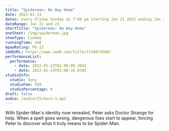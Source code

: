 ```yaml
---
title: "Spiderman: No Way Home"
date: 2022-01-23
dates: every Friday Sunday at 7:00 pm starting Jan 21 2022 ending Jan 23 2022
dateRange: Jan 21 and 23
shortTitle: "Spiderman: No Way Home"
oneSheet: /img/spiderman.jpg
showType: Cinema
runningTime: 148
mpaaRating: PG-13
imdbURL: https://www.imdb.com/title/tt10872600/
performanceList:
  performance:
    - date: 2022-01-22T01:00:09.304Z
    - date: 2022-01-24T01:00:10.039Z
studioInfo:
  studio: Sony
  studioFee: 350
  studioPercentage: 0
draft: false
audio: /audio/15/hero-1.mp3
---
```

With Spider-Man's identity now revealed, Peter asks Doctor Strange for help. When a spell goes wrong, dangerous foes start to appear, forcing Peter to discover what it truly means to be Spider-Man.
